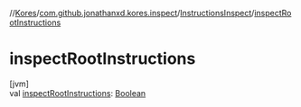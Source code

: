 //[Kores](../../../index.md)/[com.github.jonathanxd.kores.inspect](../index.md)/[InstructionsInspect](index.md)/[inspectRootInstructions](inspect-root-instructions.md)

# inspectRootInstructions

[jvm]\
val [inspectRootInstructions](inspect-root-instructions.md): [Boolean](https://kotlinlang.org/api/latest/jvm/stdlib/kotlin/-boolean/index.html)
